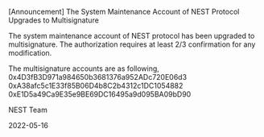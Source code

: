 [Announcement] The System Maintenance Account of NEST Protocol Upgrades to Multisignature

The system maintenance account of NEST protocol has been upgraded to multisignature. The authorization requires at least 2/3 confirmation for any modification.

The multisignature accounts are as following,
 0x4D3fB3D971a984650b3681376a952ADc720E06d3
 0xA38afc5c1E33f85B06D4b8C2b4312c1DC1054882
 0xE1D5a49Ca9E35e9BE69DC16495a9d095BA09bD90


NEST Team

2022-05-16